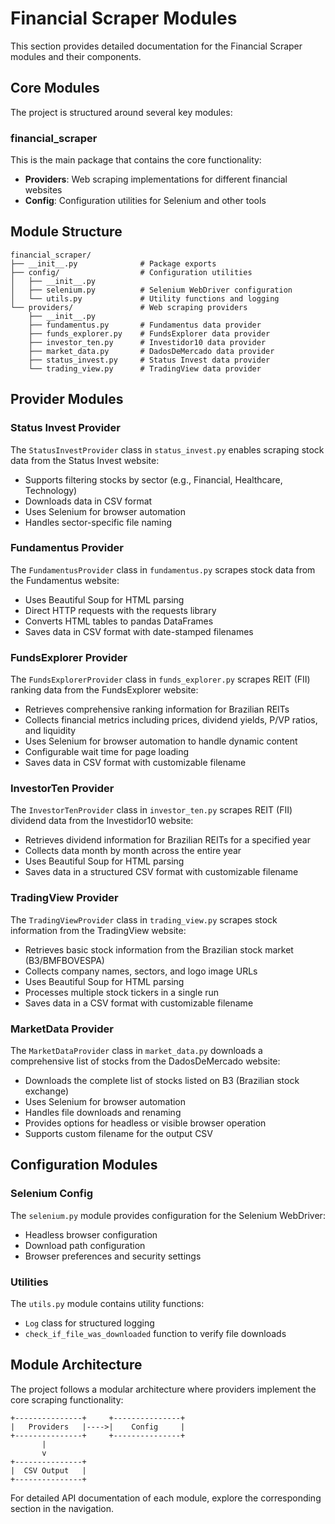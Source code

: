 # Financial Scraper Modules

This section provides detailed documentation for the Financial Scraper modules and their components.

## Core Modules

The project is structured around several key modules:

### financial_scraper

This is the main package that contains the core functionality:

- **Providers**: Web scraping implementations for different financial websites
- **Config**: Configuration utilities for Selenium and other tools

## Module Structure

```
financial_scraper/
├── __init__.py              # Package exports
├── config/                  # Configuration utilities
│   ├── __init__.py
│   ├── selenium.py          # Selenium WebDriver configuration
│   └── utils.py             # Utility functions and logging
└── providers/               # Web scraping providers
    ├── __init__.py
    ├── fundamentus.py       # Fundamentus data provider
    ├── funds_explorer.py    # FundsExplorer data provider
    ├── investor_ten.py      # Investidor10 data provider
    ├── market_data.py       # DadosDeMercado data provider
    ├── status_invest.py     # Status Invest data provider
    └── trading_view.py      # TradingView data provider
```

## Provider Modules

### Status Invest Provider

The `StatusInvestProvider` class in `status_invest.py` enables scraping stock data from the Status Invest website:

- Supports filtering stocks by sector (e.g., Financial, Healthcare, Technology)
- Downloads data in CSV format
- Uses Selenium for browser automation
- Handles sector-specific file naming

### Fundamentus Provider

The `FundamentusProvider` class in `fundamentus.py` scrapes stock data from the Fundamentus website:

- Uses Beautiful Soup for HTML parsing
- Direct HTTP requests with the requests library
- Converts HTML tables to pandas DataFrames
- Saves data in CSV format with date-stamped filenames

### FundsExplorer Provider

The `FundsExplorerProvider` class in `funds_explorer.py` scrapes REIT (FII) ranking data from the FundsExplorer website:

- Retrieves comprehensive ranking information for Brazilian REITs
- Collects financial metrics including prices, dividend yields, P/VP ratios, and liquidity
- Uses Selenium for browser automation to handle dynamic content
- Configurable wait time for page loading
- Saves data in CSV format with customizable filename

### InvestorTen Provider

The `InvestorTenProvider` class in `investor_ten.py` scrapes REIT (FII) dividend data from the Investidor10 website:

- Retrieves dividend information for Brazilian REITs for a specified year
- Collects data month by month across the entire year
- Uses Beautiful Soup for HTML parsing
- Saves data in a structured CSV format with customizable filename

### TradingView Provider

The `TradingViewProvider` class in `trading_view.py` scrapes stock information from the TradingView website:

- Retrieves basic stock information from the Brazilian stock market (B3/BMFBOVESPA)
- Collects company names, sectors, and logo image URLs
- Uses Beautiful Soup for HTML parsing
- Processes multiple stock tickers in a single run
- Saves data in a CSV format with customizable filename

### MarketData Provider

The `MarketDataProvider` class in `market_data.py` downloads a comprehensive list of stocks from the DadosDeMercado website:

- Downloads the complete list of stocks listed on B3 (Brazilian stock exchange)
- Uses Selenium for browser automation
- Handles file downloads and renaming
- Provides options for headless or visible browser operation
- Supports custom filename for the output CSV

## Configuration Modules

### Selenium Config

The `selenium.py` module provides configuration for the Selenium WebDriver:

- Headless browser configuration
- Download path configuration
- Browser preferences and security settings

### Utilities

The `utils.py` module contains utility functions:

- `Log` class for structured logging
- `check_if_file_was_downloaded` function to verify file downloads

## Module Architecture

The project follows a modular architecture where providers implement the core scraping functionality:

```
+---------------+     +---------------+
|   Providers   |---->|    Config     |
+---------------+     +---------------+
       |
       v
+---------------+
|  CSV Output   |
+---------------+
```

For detailed API documentation of each module, explore the corresponding section in the navigation.
